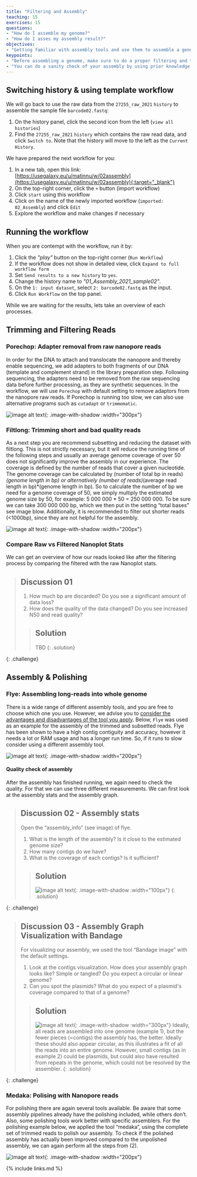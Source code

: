 ```yaml
---
title: "Filtering and Assembly"
teaching: 15
exercises: 15
questions:
- "How do I assemble my genome?"
- "How do I asses my assembly result?"
objectives:
- "Getting familiar with assembly tools and use them to assemble a genome"
keypoints:
- "Before assembling a genome, make sure to do a proper filtering and trimming to achieve the best assembly possible. There are various algorithm and tools to assemble and polish your genome. Decide which one suits your need."
- "You can do a sanity check of your assembly by using prior knowledge such as: (1) expected genome size, (2) expected structure of the genome (circular or linear), (3) compare contigs length and depth distribution, and (4) make sense of the assembly graph. From this information, you can decide whether you need to add more depths (by re-sequencing) or do another run if the result is too fragmented."
---
```

## Switching history & using template workflow
We will go back to use the raw data from the `27255_raw_2021` `history` to assemble the sample file `barcode02.fastq`:
1. On the history panel, click the second icon from the left (`view all histories`)
2. Find the `27255_raw_2021` `history` which contains the raw read data, and click `Switch to`. Note that the history will move to the left as the `Current History`.

We have prepared the next workflow for you:
1. In a new tab, open this link: [https://usegalaxy.eu/u/matinnu/w/02assembly](https://usegalaxy.eu/u/matinnu/w/02assembly){:target="_blank"}
2. On the top-right corner, click the `+` button (import workflow) 
3. Click `start` using this workflow
4. Click on the name of the newly imported workflow (`imported: 02_Assembly`) and click `Edit`
5. Explore the workflow and make changes if necessary

## Running the workflow
When you are contempt with the workflow, run it by:
1. Click the _"play"_ button on the top-right corner (`Run Workflow`)
2. If the workflow does not show in detailed view, click `Expand to full workflow form`
3. Set `Send results to a new history` to `yes`. 
4. Change the history name to _"01_Assembly_2021_sample02"_.
5. On the `1: input dataset`, select `2: barcode02.fastq` as the input.
6. Click `Run Workflow` on the top panel.

While we are waiting for the results, lets take an overview of each processes.

## Trimming and Filtering Reads
### Porechop: Adapter removal from raw nanopore reads
In order for the DNA to attach and translocate the nanopore and thereby enable sequencing, we add adapters to both fragments of our DNA (template and complement strand) in the library preparation step. Following sequencing, the adapters need to be removed from the raw sequencing data before further processing, as they are synthetic sequences. In the workflow, we will use `Porechop` with default setting to remove adaptors from the nanopore raw reads. If Porechop is running too slow, we can also use alternative programs such as `cutadapt` or `trimmomatic`. 

![image alt text](../fig/01_porechop.png){: .image-with-shadow :width="300px"}

### Filtlong: Trimming short and bad quality reads
As a next step you are recommend subsetting and reducing the dataset with filtlong. This is not strictly necessary, but it will reduce the running time of the following steps and usually an average genome coverage of over 50 does not significantly improve the assembly in our experience. The coverage is defined by the number of reads that cover a given nucleotide. The genome coverage can be calculated by (number of total bp in reads)*(genome length in bp) or alternatively (number of reads)*(average read length in bp)*(genome length in bp). So to calculate the number of bp we need for a genome coverage of 50, we simply multiply the estimated genome size by 50, for example: 5 000 000 * 50 = 250 000 000. To be sure we can take 300 000 000 bp, which we then put in the setting “total bases” see image blow. Additionally, it is recommended to filter out shorter reads (<1000bp), since they are not helpful for the assembly.

![image alt text](../fig/02_filtlong.png){: .image-with-shadow :width="200px"}

### Compare Raw vs Filtered Nanoplot Stats
We can get an overview of how our reads looked like after the filtering process by comparing the filtered with the raw Nanoplot stats.

> ## Discussion 01
> 1. How much bp are discarded? Do you see a significant amount of data loss?
> 2. How does the quality of the data changed? Do you see increased N50 and read quality?
>
> > ## Solution
> >
> > TBD
> {: .solution}
>
{: .challenge}

## Assembly & Polishing
### Flye: Assembling long-reads into whole genome
There is a wide range of different assembly tools, and you are free to choose which one you use. However, we advise you to [consider the advantages and disadvantages of the tool you apply](https://f1000research.com/articles/8-2138). Below, `Flye` was used as an example for the assembly of the trimmed and subsetted reads. Flye has been shown to have a high contig contiguity and accuracy, however it needs a lot or RAM usage and has a longer run time. So, if it runs to slow consider using a different assembly tool.

![image alt text](../fig/04_flye.png){: .image-with-shadow :width="200px"}

#### Quality check of assembly
After the assembly has finished running, we again need to check the quality. For that we can use three different measurements. We can first look at the assembly stats and the assembly graph.

> ## Discussion 02 - Assembly stats
> Open the “assembly_info” (see image) of flye. 
> 1. What is the length of the assembly? Is it close to the estimated genome size?
> 2. How many contigs do we have?
> 3. What is the coverage of each contigs? Is it sufficient?
>
> > ## Solution
> >
> > ![image alt text](../fig/04-01_flye.png){: .image-with-shadow :width="100px"}
> {: .solution}
>
{: .challenge}

> ## Discussion 03 - Assembly Graph Visualization with Bandage
> For visualizing our assembly, we used the tool “Bandage image” with the default settings.
> 1. Look at the contigs visualization. How does your assembly graph looks like? Simple or tangled? Do you expect a circular or linear genome?
> 2. Can you spot the plasmids? What do you expect of a plasmid's coverage compared to that of a genome?
>
> > ## Solution
> > ![image alt text](../fig/05-1_bandage.png){: .image-with-shadow :width="300px"}
> > Ideally, all reads are assembled into one genome (example 1), but the fewer pieces (=contigs) the assembly has, the better. Ideally these should also appear circular, as this illustrates a fit of all the reads into an entire genome. However, small contigs (as in example 2) could be plasmids, but could also have resulted from repeats in the genome, which could not be resolved by the assembler.
> {: .solution}
>
{: .challenge}

### Medaka: Polising with Nanopore reads
For polishing there are again several tools available. Be aware that some assembly pipelines already have the polishing included, while others don’t. Also, some polishing tools work better with specific assemblers. For the polishing example below, we applied the tool “medaka”, using the complete set of trimmed reads to polish our assembly. To check if the polished assembly has actually been improved compared to the unpolished assembly, we can again perform all the steps from (2). 

![image alt text](../fig/06_medaka.png){: .image-with-shadow :width="200px"}

{% include links.md %}

